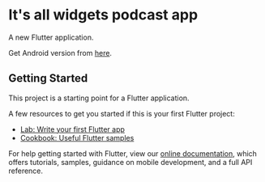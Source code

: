 # It's all widgets podcast app

A new Flutter application.

Get Android version from [here](https://drive.google.com/file/d/1nyJNoEWOZ9afDJjsoKlL9UYy9gB3ELvu/view).

## Getting Started

This project is a starting point for a Flutter application.

A few resources to get you started if this is your first Flutter project:

- [Lab: Write your first Flutter app](https://flutter.io/docs/get-started/codelab)
- [Cookbook: Useful Flutter samples](https://flutter.io/docs/cookbook)

For help getting started with Flutter, view our 
[online documentation](https://flutter.io/docs), which offers tutorials, 
samples, guidance on mobile development, and a full API reference.
